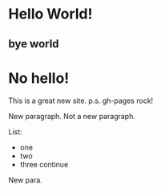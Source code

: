 # Hello World! 

## bye world

# No hello!

This is a great new site.
p.s. gh-pages rock!

New paragraph.
Not a new paragraph.


List:
- one
- two
- three 
  continue
  
 New para.
